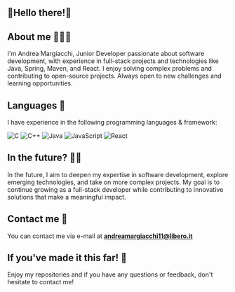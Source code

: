 ## 🍝Hello there!🍝

## About me 🙋🏼‍♂️

I'm Andrea Margiacchi, Junior Developer passionate about software development, with experience in full-stack projects and technologies like Java, Spring, Maven, and React. I enjoy solving complex problems and contributing to open-source projects. Always open to new challenges and learning opportunities.

## Languages 👾

I have experience in the following programming languages & framework:

![C](https://img.shields.io/badge/c-%2300599C.svg?style=for-the-badge&logo=c&logoColor=white)
![C++](https://img.shields.io/badge/c++-%2300599C.svg?style=for-the-badge&logo=c%2B%2B&logoColor=white)
![Java](https://img.shields.io/badge/java-%23ED8B00.svg?style=for-the-badge&logo=openjdk&logoColor=white)
![JavaScript](https://img.shields.io/badge/javascript-%23323330.svg?style=for-the-badge&logo=javascript&logoColor=%23F7DF1E)
![React](https://img.shields.io/badge/react-%2320232a.svg?style=for-the-badge&logo=react&logoColor=%2361DAFB)

## In the future? 🏃🏼

In the future, I aim to deepen my expertise in software development, explore emerging technologies, and take on more complex projects. My goal is to continue growing as a full-stack developer while contributing to innovative solutions that make a meaningful impact.

## Contact me 📩

You can contact me via e-mail at **andreamargiacchi11@libero.it**

## If you've made it this far! 🙏

Enjoy my repositories and if you have any questions or feedback, don't hesitate to contact me!
